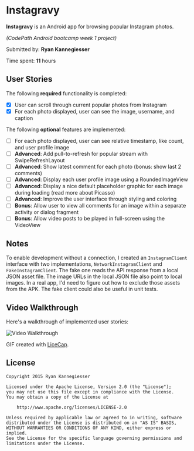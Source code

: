 # Instagravy

**Instagravy** is an Android app for browsing popular Instagram photos.

*(CodePath Android bootcamp week 1 project)*

Submitted by: **Ryan Kannegiesser**

Time spent: **11** hours

## User Stories

The following **required** functionality is completed:

* [x] User can scroll through current popular photos from Instagram
* [x] For each photo displayed, user can see the image, username, and caption

The following **optional** features are implemented:

* [ ] For each photo displayed, user can see relative timestamp, like count, and user profile image
* [ ] **Advanced**: Add pull-to-refresh for popular stream with SwipeRefreshLayout
* [ ] **Advanced**: Show latest comment for each photo (bonus: show last 2 comments)
* [ ] **Advanced**: Display each user profile image using a RoundedImageView
* [ ] **Advanced**: Display a nice default placeholder graphic for each image during loading (read more about Picasso)
* [ ] **Advanced**: Improve the user interface through styling and coloring
* [ ] **Bonus**: Allow user to view all comments for an image within a separate activity or dialog fragment
* [ ] **Bonus**: Allow video posts to be played in full-screen using the VideoView

## Notes

To enable development without a connection, I created an `InstagramClient` interface with two implementations,
`NetworkInstagramClient` and `FakeInstagramClient`. The fake one reads the API response from a local JSON
asset file. The image URLs in the local JSON file also point to local images. In a real app, I'd need to
figure out how to exclude those assets from the APK. The fake client could also be useful in unit tests.

## Video Walkthrough

Here's a walkthrough of implemented user stories:

<img src='http://i.imgur.com/obTzR1q.gif' title='Video Walkthrough' width='' alt='Video Walkthrough' />

GIF created with [LiceCap](http://www.cockos.com/licecap/).

## License

    Copyright 2015 Ryan Kannegiesser

    Licensed under the Apache License, Version 2.0 (the "License");
    you may not use this file except in compliance with the License.
    You may obtain a copy of the License at

        http://www.apache.org/licenses/LICENSE-2.0

    Unless required by applicable law or agreed to in writing, software
    distributed under the License is distributed on an "AS IS" BASIS,
    WITHOUT WARRANTIES OR CONDITIONS OF ANY KIND, either express or implied.
    See the License for the specific language governing permissions and
    limitations under the License.
